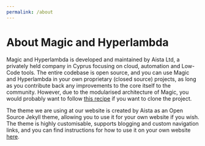 ```yaml
---
permalink: /about
---
```


# About Magic and Hyperlambda

Magic and Hyperlambda is developed and maintained by Aista Ltd, a privately held company in Cyprus focusing
on cloud, automation and Low-Code tools. The entire codebase is open source, and
you can use Magic and Hyperlambda in your own proprietary (closed source) projects, as long as you
contribute back any improvements to the core itself to the community. However, due to the modularised
architecture of Magic, you would probably want to follow [this recipe](/documentation/magic.clone/)
if you want to clone the project.

The theme we are using at our website is created by Aista as an Open Source Jekyll theme, allowing
you to use it for your own website if you wish. The theme is highly customisable, supports blogging
and custom navigation links, and you can find instructions for how to use it on your
own website [here](https://github.com/polterguy/aista-jekyll).
